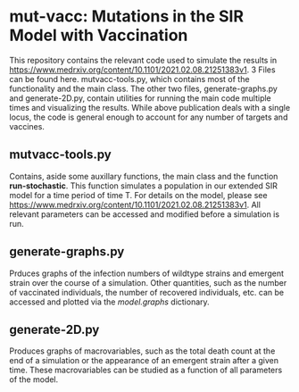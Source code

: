 # mut-vacc: Mutations in the SIR Model with Vaccination

This repository contains the relevant code used to simulate the results in <https://www.medrxiv.org/content/10.1101/2021.02.08.21251383v1>.
3 Files can be found here. mutvacc-tools.py, which contains most of the functionality and the main class. The other two files, generate-graphs.py and generate-2D.py, contain utilities for running the main code multiple times and visualizing the results. While above publication deals with a single locus, the code is general enough to account for any number of targets and vaccines. 

## mutvacc-tools.py

Contains, aside some auxillary functions, the main class and the function **run-stochastic**. This function simulates a population in our extended SIR model for a time period of time T. For details on the model, please see <https://www.medrxiv.org/content/10.1101/2021.02.08.21251383v1>. All relevant parameters can be accessed and modified before a simulation is run. 

## generate-graphs.py 

Prduces graphs of the infection numbers of wildtype strains and emergent strain over the course of a simulation. Other quantities, such as the number of vaccinated individuals, the number of recovered individuals, etc. can be accessed and plotted via the *model.graphs* dictionary. 

## generate-2D.py

Produces graphs of macrovariables, such as the total death count at the end of a simulation or the appearance of an emergent strain after a given time. These macrovariables can be studied as a function of all parameters of the model. 

